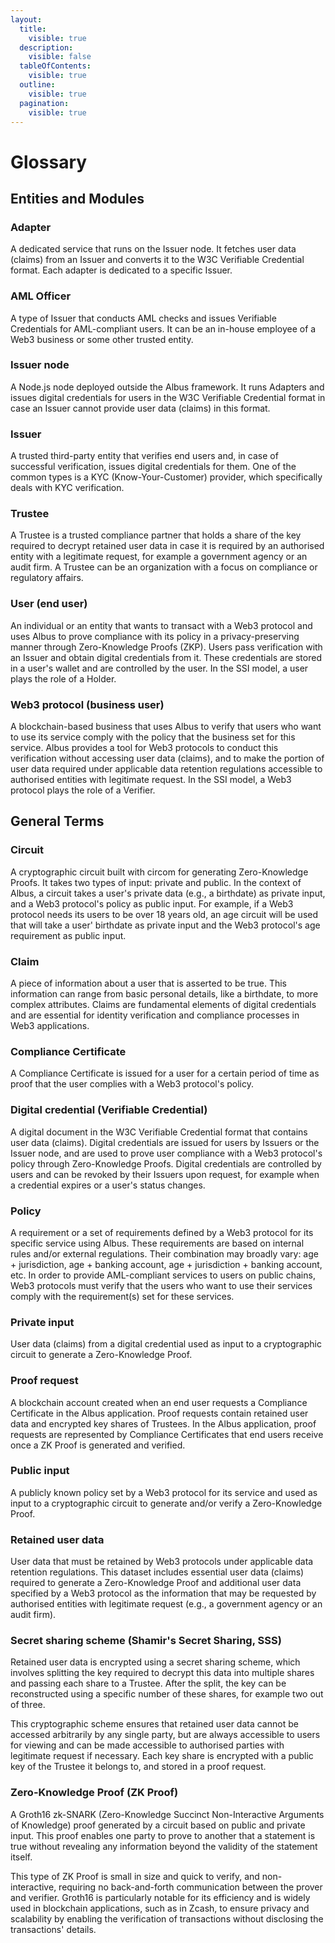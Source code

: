 ```yaml
---
layout:
  title:
    visible: true
  description:
    visible: false
  tableOfContents:
    visible: true
  outline:
    visible: true
  pagination:
    visible: true
---
```


# Glossary

## Entities and Modules

### Adapter

A dedicated service that runs on the Issuer node. It fetches user data (claims) from an Issuer and converts it to the W3C Verifiable Credential format. Each adapter is dedicated to a specific Issuer.

### AML Officer

A type of Issuer that conducts AML checks and issues Verifiable Credentials for AML-compliant users. It can be an in-house employee of a Web3 business or some other trusted entity.

### Issuer node

A Node.js node deployed outside the Albus framework. It runs Adapters and issues digital credentials for users in the W3C Verifiable Credential format in case an Issuer cannot provide user data (claims) in this format.

### Issuer

A trusted third-party entity that verifies end users and, in case of successful verification, issues digital credentials for them. One of the common types is a KYC (Know-Your-Customer) provider, which specifically deals with KYC verification.

### Trustee

A Trustee is a trusted compliance partner that holds a share of the key required to decrypt retained user data in case it is required by an authorised entity with a legitimate request, for example a government agency or an audit firm. A Trustee can be an organization with a focus on compliance or regulatory affairs.

### User (end user)

An individual or an entity that wants to transact with a Web3 protocol and uses Albus to prove compliance with its policy in a privacy-preserving manner through Zero-Knowledge Proofs (ZKP). Users pass verification with an Issuer and obtain digital credentials from it. These credentials are stored in a user's wallet and are controlled by the user. In the SSI model, a user plays the role of a Holder.

### Web3 protocol (business user)

A blockchain-based business that uses Albus to verify that users who want to use its service comply with the policy that the business set for this service. Albus provides a tool for Web3 protocols to conduct this verification without accessing user data (claims), and to make the portion of user data required under applicable data retention regulations accessible to authorised entities with legitimate request. In the SSI model, a Web3 protocol plays the role of a Verifier.

## General Terms

### Circuit

A cryptographic circuit built with circom for generating Zero-Knowledge Proofs. It takes two types of input: private and public. In the context of Albus, a circuit takes a user's private data (e.g., a birthdate) as private input, and a Web3 protocol's policy as public input. For example, if a Web3 protocol needs its users to be over 18 years old, an age circuit will be used that will take a user' birthdate as private input and the Web3 protocol's age requirement as public input.

### Claim

A piece of information about a user that is asserted to be true. This information can range from basic personal details, like a birthdate, to more complex attributes. Claims are fundamental elements of digital credentials and are essential for identity verification and compliance processes in Web3 applications.

### Compliance Certificate

A Compliance Certificate is issued for a user for a certain period of time as proof that the user complies with a Web3 protocol's policy.

### Digital credential (Verifiable Credential)

A digital document in the W3C Verifiable Credential format that contains user data (claims). Digital credentials are issued for users by Issuers or the Issuer node, and are used to prove user compliance with a Web3 protocol's policy through Zero-Knowledge Proofs. Digital credentials are controlled by users and can be revoked by their Issuers upon request, for example when a credential expires or a user's status changes.

### Policy

A requirement or a set of requirements defined by a Web3 protocol for its specific service using Albus. These requirements are based on internal rules and/or external regulations. Their combination may broadly vary: age + jurisdiction, age + banking account, age + jurisdiction + banking account, etc. In order to provide AML-compliant services to users on public chains, Web3 protocols must verify that the users who want to use their services comply with the requirement(s) set for these services.

### Private input

User data (claims) from a digital credential used as input to a cryptographic circuit to generate a Zero-Knowledge Proof.

### Proof request

A blockchain account created when an end user requests a Compliance Certificate in the Albus application. Proof requests contain retained user data and encrypted key shares of Trustees. In the Albus application, proof requests are represented by Compliance Certificates that end users receive once a ZK Proof is generated and verified.

### Public input

A publicly known policy set by a Web3 protocol for its service and used as input to a cryptographic circuit to generate and/or verify a Zero-Knowledge Proof.

### Retained user data

User data that must be retained by Web3 protocols under applicable data retention regulations. This dataset includes essential user data (claims) required to generate a Zero-Knowledge Proof and additional user data specified by a Web3 protocol as the information that may be requested by authorised entities with legitimate request (e.g., a government agency or an audit firm).

### Secret sharing scheme (Shamir's Secret Sharing, SSS)

Retained user data is encrypted using a secret sharing scheme, which involves splitting the key required to decrypt this data into multiple shares and passing each share to a Trustee. After the split, the key can be reconstructed using a specific number of these shares, for example two out of three. 

This cryptographic scheme ensures that retained user data cannot be accessed arbitrarily by any single party, but are always accessible to users for viewing and can be made accessible to authorised parties with legitimate request if necessary. Each key share is encrypted with a public key of the Trustee it belongs to, and stored in a proof request.

### Zero-Knowledge Proof (ZK Proof)

A Groth16 zk-SNARK (Zero-Knowledge Succinct Non-Interactive Arguments of Knowledge) proof generated by a circuit based on public and private input. This proof enables one party to prove to another that a statement is true without revealing any information beyond the validity of the statement itself. 

This type of ZK Proof is small in size and quick to verify, and non-interactive, requiring no back-and-forth communication between the prover and verifier. Groth16 is particularly notable for its efficiency and is widely used in blockchain applications, such as in Zcash, to ensure privacy and scalability by enabling the verification of transactions without disclosing the transactions' details.
